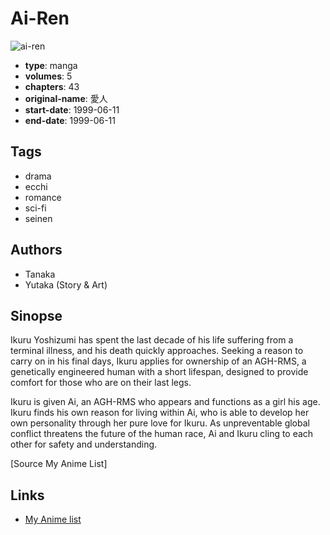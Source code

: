 # Ai-Ren

![ai-ren](https://cdn.myanimelist.net/images/manga/3/54109.jpg)

-   **type**: manga
-   **volumes**: 5
-   **chapters**: 43
-   **original-name**: 愛人
-   **start-date**: 1999-06-11
-   **end-date**: 1999-06-11

## Tags

-   drama
-   ecchi
-   romance
-   sci-fi
-   seinen

## Authors

-   Tanaka
-   Yutaka (Story & Art)

## Sinopse

Ikuru Yoshizumi has spent the last decade of his life suffering from a terminal illness, and his death quickly approaches. Seeking a reason to carry on in his final days, Ikuru applies for ownership of an AGH-RMS, a genetically engineered human with a short lifespan, designed to provide comfort for those who are on their last legs.

Ikuru is given Ai, an AGH-RMS who appears and functions as a girl his age. Ikuru finds his own reason for living within Ai, who is able to develop her own personality through her pure love for Ikuru. As unpreventable global conflict threatens the future of the human race, Ai and Ikuru cling to each other for safety and understanding.

[Source My Anime List]

## Links

-   [My Anime list](https://myanimelist.net/manga/1194/Ai-Ren)
